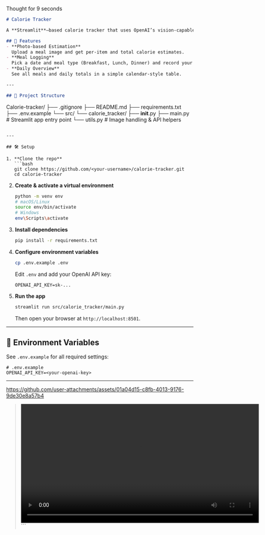 Thought for 9 seconds


```markdown
# Calorie Tracker

A **Streamlit**–based calorie tracker that uses OpenAI’s vision-capable GPT model to estimate calories from meal photos.

## 🚀 Features
- **Photo-based Estimation**  
  Upload a meal image and get per-item and total calorie estimates.
- **Meal Logging**  
  Pick a date and meal type (Breakfast, Lunch, Dinner) and record your estimates.
- **Daily Overview**  
  See all meals and daily totals in a simple calendar-style table.

---

## 📂 Project Structure

```

Calorie-tracker/
├── .gitignore
├── README.md
├── requirements.txt
├── .env.example
└── src/
└── calorie\_tracker/
├── **init**.py
├── main.py       # Streamlit app entry point
└── utils.py      # Image handling & API helpers

````

---

## 🛠️ Setup

1. **Clone the repo**  
   ```bash
   git clone https://github.com/<your-username>/calorie-tracker.git
   cd calorie-tracker
````

2. **Create & activate a virtual environment**

   ```bash
   python -m venv env
   # macOS/Linux
   source env/bin/activate
   # Windows
   env\Scripts\activate
   ```

3. **Install dependencies**

   ```bash
   pip install -r requirements.txt
   ```

4. **Configure environment variables**

   ```bash
   cp .env.example .env
   ```

   Edit `.env` and add your OpenAI API key:

   ```
   OPENAI_API_KEY=sk-...
   ```

5. **Run the app**

   ```bash
   streamlit run src/calorie_tracker/main.py
   ```

   Then open your browser at `http://localhost:8501`.

---

## 📖 Environment Variables

See `.env.example` for all required settings:

```
# .env.example
OPENAI_API_KEY=<your-openai-key>
```

---


https://github.com/user-attachments/assets/01a04d15-c8fb-4013-9176-9de30e8a57b4


> <video width="640" controls>
>   <source src="demo.mp4" type="video/mp4">
>   Your browser does not support the video tag.
> </video>
> ```

```
```

